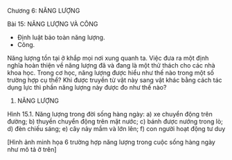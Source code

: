 Chương 6: NĂNG LƯỢNG

Bài 15: NĂNG LƯỢNG VÀ CÔNG

- Định luật bảo toàn năng lượng.
- Công.

Năng lượng tồn tại ở khắp mọi nơi xung quanh ta. Việc đưa ra một định nghĩa hoàn thiện về năng lượng đã và đang là một thử thách cho các nhà khoa học. Trong cơ học, năng lượng được hiểu như thế nào trong một số trường hợp cụ thể? Khi được truyền từ vật này sang vật khác bằng cách tác dụng lực thì phần năng lượng này được đo như thế nào?

1. NĂNG LƯỢNG

Hình 15.1. Năng lượng trong đời sống hàng ngày:
a) xe chuyển động trên đường; b) thuyền chuyển động trên mặt nước; c) bánh được nướng trong lò; d) đèn chiếu sáng;
e) cây nảy mầm và lớn lên; f) con người hoạt động tư duy

[Hình ảnh minh họa 6 trường hợp năng lượng trong cuộc sống hàng ngày như mô tả ở trên]